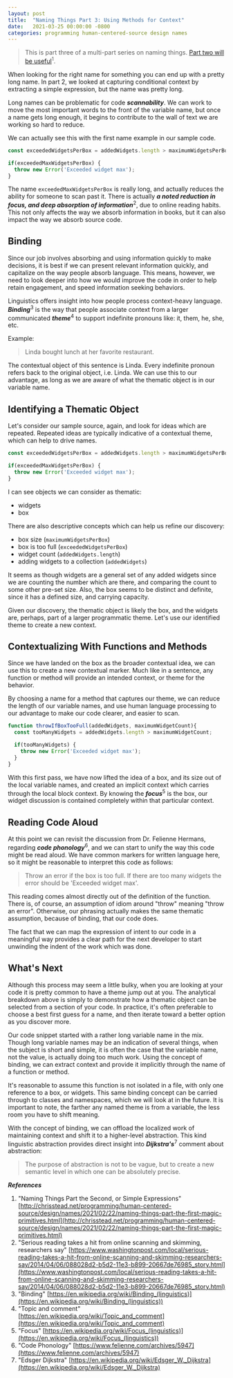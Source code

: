 ```yaml
---
layout: post
title:  "Naming Things Part 3: Using Methods for Context"
date:   2021-03-25 00:00:00 -0800
categories: programming human-centered-source design names
---
```


>This is part three of a multi-part series on naming things. [Part two will be useful](http://chrisstead.net/programming/human-centered-source/design/names/2021/03/15/naming-things-part-the-second-simple-expressions.html)<sup>1</sup>.

When looking for the right name for something you can end up with a pretty long name. In part 2, we looked at capturing conditional context by extracting a simple expression, but the name was pretty long.

Long names can be problematic for code **_scannability_**. We can work to move the most important words to the front of the variable name, but once a name gets long enough, it begins to contribute to the wall of text we are working so hard to reduce.

We can actually see this with the first name example in our sample code.

```javascript
const exceededWidgetsPerBox = addedWidgets.length > maximumWidgetsPerBox;

if(exceededMaxWidgetsPerBox) {
  throw new Error('Exceeded widget max');
}
```

The name `exceededMaxWidgetsPerBox` is really long, and actually reduces the ability for someone to scan past it. There is actually **_a noted reduction in focus, and deep absorption of information_**<sup>2</sup>, due to online reading habits. This not only affects the way we absorb information in books, but it can also impact the way we absorb source code.

## Binding ##

Since our job involves absorbing and using information quickly to make decisions, it is best if we can present relevant information quickly, and capitalize on the way people absorb language. This means, however, we need to look deeper into how we would improve the code in order to help retain engagement, and speed information seeking behaviors.

Linguistics offers insight into how people process context-heavy language. **_Binding_**<sup>3</sup> is the way that people associate context from a larger communicated **_theme_**<sup>4</sup> to support indefinite pronouns like: it, them, he, she, etc.

Example:
>Linda bought lunch at her favorite restaurant.

The contextual object of this sentence is Linda. Every indefinite pronoun refers back to the original object, i.e. Linda. We can use this to our advantage, as long as we are aware of what the thematic object is in our variable name.

## Identifying a Thematic Object ##

Let's consider our sample source, again, and look for ideas which are repeated. Repeated ideas are typically indicative of a contextual theme, which can help to drive names.

```javascript
const exceededWidgetsPerBox = addedWidgets.length > maximumWidgetsPerBox;

if(exceededMaxWidgetsPerBox) {
  throw new Error('Exceeded widget max');
}
```

I can see objects we can consider as thematic:

- widgets
- box

There are also descriptive concepts which can help us refine our discovery:

- box size (`maximumWidgetsPerBox`)
- box is too full (`exceededWidgetsPerBox`)
- widget count (`addedWidgets.length`)
- adding widgets to a collection (`addedWidgets`)

It seems as though widgets are a general set of any added widgets since we are counting the number which are there, and comparing the count to some other pre-set size. Also, the box seems to be distinct and definite, since it has a defined size, and carrying capacity.

Given our discovery, the thematic object is likely the box, and the widgets are, perhaps, part of a larger programmatic theme. Let's use our identified theme to create a new context.

## Contextualizing With Functions and Methods ##

Since we have landed on the box as the broader contextual idea, we can use this to create a new contextual marker. Much like in a sentence, any function or method will provide an intended context, or theme for the behavior. 

By choosing a name for a method that captures our theme, we can reduce the length of our variable names, and use human language processing to our advantage to make our code clearer, and easier to scan.

```javascript
function throwIfBoxTooFull(addedWidgets, maximumWidgetCount){
  const tooManyWidgets = addedWidgets.length > maximumWidgetCount;

  if(tooManyWidgets) {
    throw new Error('Exceeded widget max');
  }
}
```

With this first pass, we have now lifted the idea of a box, and its size out of the local variable names, and created an implicit context which carries through the local block context. By knowing the **_focus_**<sup>5</sup> is the box, our widget discussion is contained completely within that particular context.

## Reading Code Aloud ##

At this point we can revisit the discussion from Dr. Felienne Hermans, regarding **_code phonology_**<sup>6</sup>, and we can start to unify the way this code might be read aloud. We have common markers for written language here, so it might be reasonable to interpret this code as follows:

>Throw an error if the box is too full. If there are too many widgets the error should be 'Exceeded widget max'.

This reading comes almost directly out of the definition of the function. There is, of course, an assumption of idiom around "throw" meaning "throw an error". Otherwise, our phrasing actually makes the same thematic assumption, because of binding, that our code does.

The fact that we can map the expression of intent to our code in a meaningful way provides a clear path for the next developer to start unwinding the indent of the work which was done.

## What's Next ##

Although this process may seem a little bulky, when you are looking at your code it is pretty common to have a theme jump out at you. The analytical breakdown above is simply to demonstrate how a thematic object can be selected from a section of your code. In practice, it's often preferable to choose a best first guess for a name, and then iterate toward a better option as you discover more.

Our code snippet started with a rather long variable name in the mix. Though long variable names may be an indication of several things, when the subject is short and simple, it is often the case that the variable name, not the value, is actually doing too much work. Using the concept of binding, we can extract context and provide it implicitly through the name of a function or method.

It's reasonable to assume this function is not isolated in a file, with only one reference to a box, or widgets. This same binding concept can be carried through to classes and namespaces, which we will look at in the future. It is important to note, the farther any named theme is from a variable, the less room you have to shift meaning.

With the concept of binding, we can offload the localized work of maintaining context and shift it to a higher-level abstraction. This kind linguistic abstraction provides direct insight into **_Dijkstra's_**<sup>7</sup> comment about abstraction:

>The purpose of abstraction is not to be vague, but to create a new semantic level in which one can be absolutely precise.

**_References_**

1. "Naming Things Part the Second, or Simple Expressions" [http://chrisstead.net/programming/human-centered-source/design/names/2021/02/22/naming-things-part-the-first-magic-primitives.html](http://chrisstead.net/programming/human-centered-source/design/names/2021/02/22/naming-things-part-the-first-magic-primitives.html)
2. "Serious reading takes a hit from online scanning and skimming, researchers say" [https://www.washingtonpost.com/local/serious-reading-takes-a-hit-from-online-scanning-and-skimming-researchers-say/2014/04/06/088028d2-b5d2-11e3-b899-20667de76985_story.html](https://www.washingtonpost.com/local/serious-reading-takes-a-hit-from-online-scanning-and-skimming-researchers-say/2014/04/06/088028d2-b5d2-11e3-b899-20667de76985_story.html)
3. "Binding" [https://en.wikipedia.org/wiki/Binding_(linguistics)](https://en.wikipedia.org/wiki/Binding_(linguistics))
4. "Topic and comment" [https://en.wikipedia.org/wiki/Topic_and_comment](https://en.wikipedia.org/wiki/Topic_and_comment)
5. "Focus" [https://en.wikipedia.org/wiki/Focus_(linguistics)](https://en.wikipedia.org/wiki/Focus_(linguistics))
6. "Code Phonology" [https://www.felienne.com/archives/5947](https://www.felienne.com/archives/5947)
7. "Edsger Dijkstra" [https://en.wikipedia.org/wiki/Edsger_W._Dijkstra](https://en.wikipedia.org/wiki/Edsger_W._Dijkstra)
